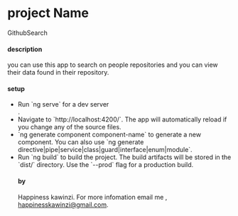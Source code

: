 # project Name
GithubSearch

#### description 
you can use this app to search on people repositories and you can view their data found in their repository.

#### setup
<ul>
<li>Run `ng serve` for a dev server</li>.
<li> Navigate to `http://localhost:4200/`. The app will automatically reload if you change any of the source files.</li>
<li> `ng generate component component-name` to generate a new component. You can also use `ng generate directive|pipe|service|class|guard|interface|enum|module`.</li>
<li>Run `ng build` to build the project. The build artifacts will be stored in the `dist/` directory. Use the `--prod` flag for a production build.</li>

#### by
Happiness kawinzi.
For more infomation email me , happinesskawinzi@gmail.com.
